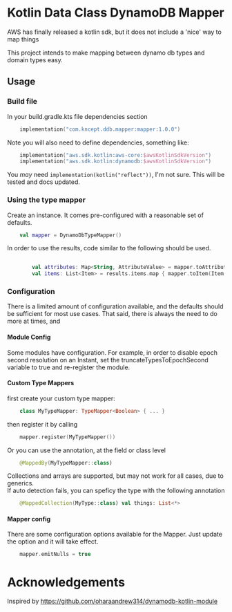 # Kotlin Data Class DynamoDB Mapper

AWS has finally released a kotlin sdk, but it does not include a 'nice' way to map things

This project intends to make mapping between dynamo db types and domain types easy.

## Usage

### Build file
In your build.gradle.kts file dependencies section
```kotlin
    implementation("com.kncept.ddb.mapper:mapper:1.0.0")
```
Note you will also need to define dependencies, something like:
```kotlin
    implementation("aws.sdk.kotlin:aws-core:$awsKotlinSdkVersion")
    implementation("aws.sdk.kotlin:dynamodb:$awsKotlinSdkVersion")
```
You _may_ need `implementation(kotlin("reflect"))`, I'm not sure.
This will be tested and docs updated.

### Using the type mapper
Create an instance. It comes pre-configured with a reasonable set of defaults.
```kotlin
    val mapper = DynamoDbTypeMapper()
```

In order to use the results, code similar to the following should be used. 
```kotlin
        
        val attributes: Map<String, AttributeValue> = mapper.toAttributes(item)
        val items: List<Item> = results.items.map { mapper.toItem(Item::class, it)}
```

### Configuration
There is a limited amount of configuration available, and the defaults should be sufficient for most use cases.
That said, there is always the need to do more at times, and

#### Module Config
Some modules have configuration.
For example, in order to disable epoch second resolution on an Instant, set the truncateTypesToEpochSecond variable to 
true and re-register the module.

#### Custom Type Mappers
first create your custom type mapper:
```kotlin
    class MyTypeMapper: TypeMapper<Boolean> { ... }
```
then register it by calling 
```kotlin
    mapper.register(MyTypeMapper())
```
Or you can use the annotation, at the field or class level
```kotlin
    @MappedBy(MyTypeMapper::class)
```
Collections and arrays are supported, but may not work for all cases, due to generics.<br>
If auto detection fails, you can speficy the type with the following annotation
```kotlin
    @MappedCollection(MyType::class) val things: List<*>
```


#### Mapper config
There are some configuration options available for the Mapper. Just update the option and it will take effect.
```kotlin
    mapper.emitNulls = true
```

# Acknowledgements
Inspired by https://github.com/oharaandrew314/dynamodb-kotlin-module 
